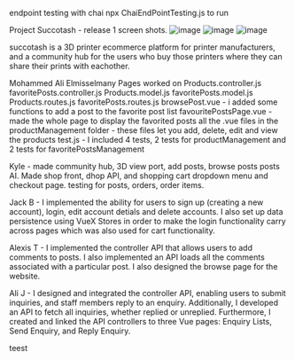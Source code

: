 endpoint testing with chai 
npx ChaiEndPointTesting.js
to run 

Project Succotash - release 1 screen shots.
![image](https://github.com/KyleRichards94/fantastic-octo-succotash/assets/122703065/f499a136-44b1-48aa-a27f-40986d8ba463)
![image](https://github.com/KyleRichards94/fantastic-octo-succotash/assets/122703065/47e88fc2-a5e5-4ebf-a10b-7f0c6ede2221)
![image](https://github.com/KyleRichards94/fantastic-octo-succotash/assets/122703065/07deddb4-fdac-4336-918e-2344854597d5)

succotash is a 3D printer ecommerce platform for printer manufacturers, and a community hub for the users who buy those printers where they can share their prints with eachother.

Mohammed Ali Elmisselmany Pages worked on
Products.controller.js
favoritePosts.controller.js
Products.model.js
favoritePosts.model.js
Products.routes.js
favoritePosts.routes.js
browsePost.vue - i added some functions to add a post to the favorite post list
favouritePostsPage.vue - made the whole page to display the favorited posts
all the .vue files in the productManagement folder - these files let you add, delete, edit and view the products
test.js - I included 4 tests, 2 tests for productManagement and 2 tests for favoritePostsManagement

Kyle - made community hub, 3D view port, add posts, browse posts posts AI. 
Made shop front, dhop API, and shopping cart dropdown menu and checkout page. 
testing for posts, orders, order items. 

Jack B - I implemented the ability for users to sign up (creating a new account), login, edit account detials and delete accounts. 
I also set up data persistence using VueX Stores in order to make the login functionality carry across pages which was also used for cart functionality.

Alexis T - I implemented the controller API that allows users to add comments to posts. I also implemented an API loads all the comments associated with a particular post. I also designed the browse page for the website.

Ali J - I designed and integrated the controller API, enabling users to submit inquiries, and staff members reply to an enquiry. Additionally, I developed an API to fetch all inquiries, whether replied or unreplied. Furthermore, I created and linked the API controllers to three Vue pages: Enquiry Lists, Send Enquiry, and Reply Enquiry.

teest
